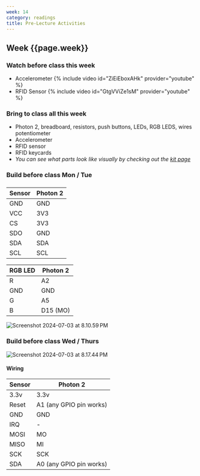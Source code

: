```yaml
---
week: 14
category: readings
title: Pre-Lecture Activities
---
```


## Week {{page.week}}

### Watch before class this week

* Accelerometer
  {% include video id="ZiEiEboxAHk" provider="youtube" %}
* RFID Sensor
  {% include video id="GtgVViZe1sM" provider="youtube" %}

### Bring to class all this week

- Photon 2, breadboard, resistors, push buttons, LEDs, RGB LEDS, wires potentiometer
- Accelerometer
- RFID sensor
- RFID keycards
- *You can see what parts look like visually by checking out the [kit page](https://reparke.github.io/ITP348-Physical-Computing/kit)*

### Build before class Mon / Tue

### 

| Sensor | Photon 2 |
| ------ | -------- |
| GND    | GND      |
| VCC    | 3V3      |
| CS     | 3V3      |
| SDO    | GND      |
| SDA    | SDA      |
| SCL    | SCL      |

| RGB LED | Photon 2 |
| ------- | -------- |
| R       | A2       |
| GND     | GND      |
| G       | A5       |
| B       | D15 (MO) |

<img src="week14.assets/Screenshot 2024-07-03 at 8.10.59 PM.png" alt="Screenshot 2024-07-03 at 8.10.59 PM" />



### Build before class Wed / Thurs 

<img src="week14.assets/Screenshot 2024-07-03 at 8.17.44 PM.png" alt="Screenshot 2024-07-03 at 8.17.44 PM" />



#### Wiring

| Sensor | Photon 2                |
| ------ | ----------------------- |
| 3.3v   | 3.3v                    |
| Reset  | A1 (any GPIO pin works) |
| GND    | GND                     |
| IRQ    | -                       |
| MOSI   | MO                      |
| MISO   | MI                      |
| SCK    | SCK                     |
| SDA    | A0 (any GPIO pin works) |
